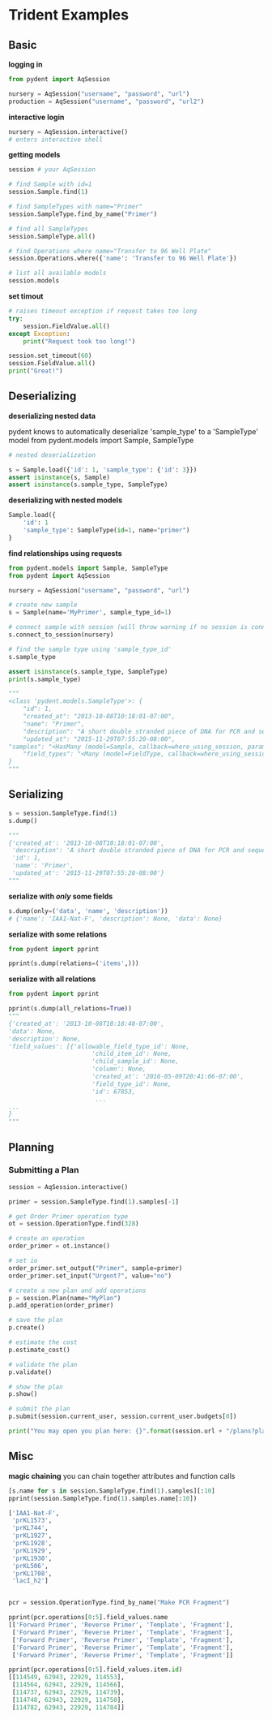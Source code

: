 # Trident Examples

## Basic


**logging in**
```python
from pydent import AqSession

nursery = AqSession("username", "password", "url")
production = AqSession("username", "password", "url2")
```

**interactive login**
```python
nursery = AqSession.interactive()
# enters interactive shell
```

**getting models**
```python
session # your AqSession

# find Sample with id=1
session.Sample.find(1)

# find SampleTypes with name="Primer"
session.SampleType.find_by_name("Primer")

# find all SampleTypes
session.SampleType.all()

# find Operations where name="Transfer to 96 Well Plate"
session.Operations.where({'name': 'Transfer to 96 Well Plate'})

# list all available models
session.models
```

**set timout**
```python
# raises timeout exception if request takes too long
try:
    session.FieldValue.all()
except Exception:
    print("Request took too long!")

session.set_timeout(60)
session.FieldValue.all()
print("Great!")
```

## Deserializing

**deserializing nested data**

pydent knows to automatically deserialize 'sample_type' to a 'SampleType' model
from pydent.models import Sample, SampleType
```python
# nested deserialization

s = Sample.load({'id': 1, 'sample_type': {'id': 3}})
assert isinstance(s, Sample)
assert isinstance(s.sample_type, SampleType)
```

**deserializing with nested models**
```python
Sample.load({
    'id': 1
    'sample_type': SampleType(id=1, name="primer")
}
```

**find relationships using requests**
```python
from pydent.models import Sample, SampleType
from pydent import AqSession

nursery = AqSession("username", "password", "url")

# create new sample
s = Sample(name='MyPrimer', sample_type_id=1)

# connect sample with session (will throw warning if no session is connected)
s.connect_to_session(nursery)

# find the sample type using 'sample_type_id'
s.sample_type

assert isinstance(s.sample_type, SampleType)
print(s.sample_type)

"""
<class 'pydent.models.SampleType'>: {
    "id": 1,
    "created_at": "2013-10-08T10:18:01-07:00",
    "name": "Primer",
    "description": "A short double stranded piece of DNA for PCR and sequencing",
    "updated_at": "2015-11-29T07:55:20-08:00",
"samples": "<HasMany (model=Sample, callback=where_using_session, params=(<function HasMany.__init__.<locals>.<lambda> at 0x10c3b7620>,))>",
    "field_types": "<Many (model=FieldType, callback=where_using_session, params=(<function SampleType.<lambda> at 0x10c3b76a8>,))>"
}
"""
```

## Serializing

```python
s = session.SampleType.find(1)
s.dump()

"""
{'created_at': '2013-10-08T10:18:01-07:00',
 'description': 'A short double stranded piece of DNA for PCR and sequencing',
 'id': 1,
 'name': 'Primer',
 'updated_at': '2015-11-29T07:55:20-08:00'}
"""
```

**serialize with *only* some fields**
```python
s.dump(only=('data', 'name', 'description'))
# {'name': 'IAA1-Nat-F', 'description': None, 'data': None}
```

**serialize with some relations**
```python
from pydent import pprint

pprint(s.dump(relations=('items',)))
```

**serialize with all relations**
```python
from pydent import pprint

pprint(s.dump(all_relations=True))
"""
{'created_at': '2013-10-08T10:18:48-07:00',
'data': None,
'description': None,
'field_values': [{'allowable_field_type_id': None,
                       'child_item_id': None,
                       'child_sample_id': None,
                       'column': None,
                       'created_at': '2016-05-09T20:41:06-07:00',
                       'field_type_id': None,
                       'id': 67853,
                        ...
...
}
"""


```

## Planning

### Submitting a Plan

```python
session = AqSession.interactive()

primer = session.SampleType.find(1).samples[-1]

# get Order Primer operation type
ot = session.OperationType.find(328)

# create an operation
order_primer = ot.instance()

# set io
order_primer.set_output("Primer", sample=primer)
order_primer.set_input("Urgent?", value="no")

# create a new plan and add operations
p = session.Plan(name="MyPlan")
p.add_operation(order_primer)

# save the plan
p.create()

# estimate the cost
p.estimate_cost()

# validate the plan
p.validate()

# show the plan
p.show()

# submit the plan
p.submit(session.current_user, session.current_user.budgets[0])

print("You may open you plan here: {}".format(session.url + "/plans?plan_id={}".format(p.id)))
```

## Misc

**magic chaining**
you can chain together attributes and function calls
```python
[s.name for s in session.SampleType.find(1).samples][:10]
pprint(session.SampleType.find(1).samples.name[:10])

['IAA1-Nat-F',
 'prKL1573',
 'prKL744',
 'prKL1927',
 'prKL1928',
 'prKL1929',
 'prKL1930',
 'prKL506',
 'prKL1708',
 'lacI_h2']
 ```

```python

pcr = session.OperationType.find_by_name("Make PCR Fragment")

pprint(pcr.operations[0:5].field_values.name
[['Forward Primer', 'Reverse Primer', 'Template', 'Fragment'],
 ['Forward Primer', 'Reverse Primer', 'Template', 'Fragment'],
 ['Forward Primer', 'Reverse Primer', 'Template', 'Fragment'],
 ['Forward Primer', 'Reverse Primer', 'Template', 'Fragment'],
 ['Forward Primer', 'Reverse Primer', 'Template', 'Fragment']]

pprint(pcr.operations[0:5].field_values.item.id)
[[114549, 62943, 22929, 114553],
 [114564, 62943, 22929, 114566],
 [114737, 62943, 22929, 114739],
 [114748, 62943, 22929, 114750],
 [114782, 62943, 22929, 114784]]
```
